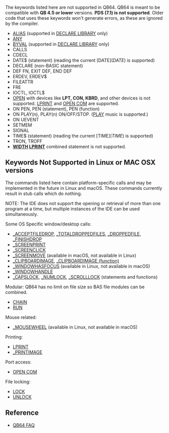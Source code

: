 The keywords listed here are not supported in QB64. QB64 is meant to be compatible with **QB 4.5 or lower** versions. **PDS (7.1) is not supported**. Older code that uses these keywords won't generate errors, as these are ignored by the compiler.

* [ALIAS](ALIAS) (supported in [DECLARE LIBRARY](DECLARE-LIBRARY) only)
* [ANY](ANY)
* [BYVAL](BYVAL) (supported in [DECLARE LIBRARY](DECLARE-LIBRARY) only)
* CALLS
* CDECL
* DATE$ (statement) (reading the current [DATE$](DATE$) is supported)
* DECLARE (non-BASIC statement)
* DEF FN, EXIT DEF, END DEF
* ERDEV, ERDEV$
* FILEATTR
* FRE
* IOCTL, IOCTL$
* [OPEN](OPEN) with devices like **LPT, CON, KBRD**, and other devices is not supported. [LPRINT](LPRINT) and [OPEN COM](OPEN-COM) are supported.
* ON PEN, PEN (statement), PEN (function)
* ON PLAY(n), PLAY(n) ON/OFF/STOP. ([PLAY](PLAY) music is supported.)
* ON UEVENT
* SETMEM
* SIGNAL
* TIME$ (statement) (reading the current [TIME$](TIME$) is supported)
* TRON, TROFF
* **[WIDTH](WIDTH) [LPRINT](LPRINT)** combined statement is not supported.

## Keywords Not Supported in Linux or MAC OSX versions

The commands listed here contain platform-specific calls and may be implemented in the future in Linux and macOS. These commands currently result in stub calls which do nothing.

NOTE: The IDE does not support the opening or retrieval of more than one program at a time, but multiple instances of the IDE can be used simultaneously.

Some OS Specific window/desktop calls:

* [_ACCEPTFILEDROP](_ACCEPTFILEDROP), [_TOTALDROPPEDFILES](_TOTALDROPPEDFILES), [_DROPPEDFILE](_DROPPEDFILE), [_FINISHDROP](_FINISHDROP)
* [_SCREENPRINT](_SCREENPRINT)
* [_SCREENCLICK](_SCREENCLICK)
* [_SCREENMOVE](_SCREENMOVE) (available in macOS, not available in Linux)
* [_CLIPBOARDIMAGE](_CLIPBOARDIMAGE), [_CLIPBOARDIMAGE (function)](_CLIPBOARDIMAGE-(function))
* [_WINDOWHASFOCUS](_WINDOWHASFOCUS) (available in Linux, not available in macOS)
* [_WINDOWHANDLE](_WINDOWHANDLE)
* [_CAPSLOCK](_CAPSLOCK), [_NUMLOCK](_NUMLOCK), [_SCROLLLOCK](_SCROLLLOCK) (statements and functions)

Modular: QB64 has no limit on file size so BAS file modules can be combined.

* [CHAIN](CHAIN)
* [RUN](RUN)

Mouse related:

* [_MOUSEWHEEL](_MOUSEWHEEL) (available in Linux, not available in macOS)

Printing:

* [LPRINT](LPRINT)
* [_PRINTIMAGE](_PRINTIMAGE)

Port access:

* [OPEN COM](OPEN-COM)

File locking:

* [LOCK](LOCK)
* [UNLOCK](UNLOCK)

## Reference

* [QB64 FAQ](QB64-FAQ)




